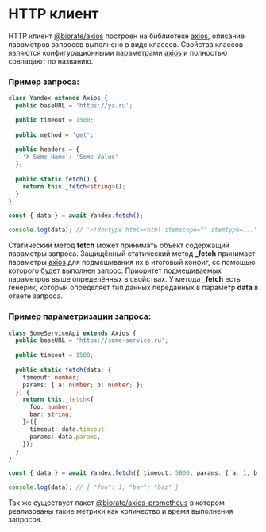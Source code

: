 # HTTP клиент

HTTP клиент [@biorate/axios](https://www.npmjs.com/package/@biorate/axios) построен на 
библиотеке [axios](https://www.npmjs.com/package/axios), описание параметров запросов
выполнено в виде классов. Свойства классов являются конфигурационными параметрами
[axios](https://github.com/axios/axios?tab=readme-ov-file#request-config) и полностью
совпадают по названию.

### Пример запроса:

```ts
class Yandex extends Axios {
  public baseURL = 'https://ya.ru';

  public timeout = 1500;
  
  public method = 'get';
  
  public headers = {
    'X-Some-Name': 'Some Value'
  };
  
  public static fetch() {
    return this._fetch<string>();
  }
}

const { data } = await Yandex.fetch();

console.log(data); // '<!doctype html><html itemscope="" itemtype=...'
```

Статический метод **fetch** может принимать объект содержащий параметры запроса.
Защищённый статический метод **_fetch** принимает параметры [axios](https://github.com/axios/axios?tab=readme-ov-file#request-config)
для подмешивания их в итоговый конфиг, сс помощью которого будет выполнен запрос.
Приоритет подмешиваемых параметров выше определённых в свойствах. У метода **_fetch**
есть генерик, который определяет тип данных переданных в параметр **data** в ответе 
запроса.

### Пример параметризации запроса:

```ts
class SomeServiceApi extends Axios {
  public baseURL = 'https://some-service.ru';
  
  public timeout = 1500;
  
  public static fetch(data: { 
    timeout: number; 
    params: { a: number; b: number; }; 
  }) {
    return this._fetch<{ 
      foo: number; 
      bar: string; 
    }>({ 
      timeout: data.timeout, 
      params: data.params,
    });
  }
}

const { data } = await Yandex.fetch({ timeout: 5000, params: { a: 1, b: 2 } });

console.log(data); // { "foo": 1, "bar": "baz" }
```

Так же существует пакет [@biorate/axios-prometheus](https://www.npmjs.com/package/@biorate/axios-prometheus)
в котором реализованы такие метрики как количество и время выполнения запросов. 

